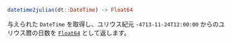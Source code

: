 ```julia
datetime2julian(dt::DateTime) -> Float64
```

与えられた `DateTime` を取得し、ユリウス紀元 `-4713-11-24T12:00:00` からのユリウス暦の日数を [`Float64`](@ref) として返します。
